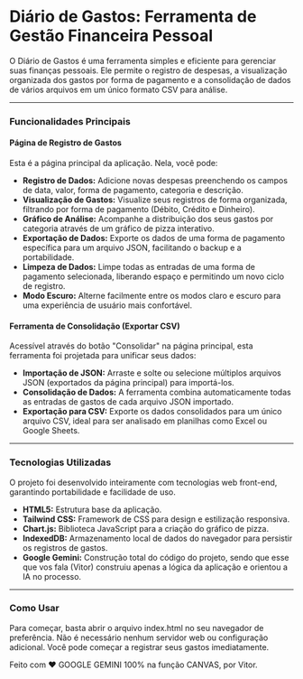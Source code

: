 # Diário de Gastos: Ferramenta de Gestão Financeira Pessoal

O Diário de Gastos é uma ferramenta simples e eficiente para gerenciar suas finanças pessoais. Ele permite o registro de despesas, a visualização organizada dos gastos por forma de pagamento e a consolidação de dados de vários arquivos em um único formato CSV para análise.

---

### Funcionalidades Principais

#### Página de Registro de Gastos

Esta é a página principal da aplicação. Nela, você pode:

* **Registro de Dados:** Adicione novas despesas preenchendo os campos de data, valor, forma de pagamento, categoria e descrição.
* **Visualização de Gastos:** Visualize seus registros de forma organizada, filtrando por forma de pagamento (Débito, Crédito e Dinheiro).
* **Gráfico de Análise:** Acompanhe a distribuição dos seus gastos por categoria através de um gráfico de pizza interativo.
* **Exportação de Dados:** Exporte os dados de uma forma de pagamento específica para um arquivo JSON, facilitando o backup e a portabilidade.
* **Limpeza de Dados:** Limpe todas as entradas de uma forma de pagamento selecionada, liberando espaço e permitindo um novo ciclo de registro.
* **Modo Escuro:** Alterne facilmente entre os modos claro e escuro para uma experiência de usuário mais confortável.

#### Ferramenta de Consolidação (Exportar CSV)

Acessível através do botão "Consolidar" na página principal, esta ferramenta foi projetada para unificar seus dados:

* **Importação de JSON:** Arraste e solte ou selecione múltiplos arquivos JSON (exportados da página principal) para importá-los.
* **Consolidação de Dados:** A ferramenta combina automaticamente todas as entradas de gastos de cada arquivo JSON importado.
* **Exportação para CSV:** Exporte os dados consolidados para um único arquivo CSV, ideal para ser analisado em planilhas como Excel ou Google Sheets.

---

### Tecnologias Utilizadas

O projeto foi desenvolvido inteiramente com tecnologias web front-end, garantindo portabilidade e facilidade de uso.

* **HTML5:** Estrutura base da aplicação.
* **Tailwind CSS:** Framework de CSS para design e estilização responsiva.
* **Chart.js:** Biblioteca JavaScript para a criação do gráfico de pizza.
* **IndexedDB:** Armazenamento local de dados do navegador para persistir os registros de gastos.
* **Google Gemini:** Construção total do código do projeto, sendo que esse que vos fala (Vitor) construiu apenas a lógica da aplicação e orientou a IA no processo.

---

### Como Usar

Para começar, basta abrir o arquivo index.html no seu navegador de preferência. Não é necessário nenhum servidor web ou configuração adicional. Você pode começar a registrar seus gastos imediatamente.

Feito com ❤️ GOOGLE GEMINI 100% na função CANVAS, por Vitor.
